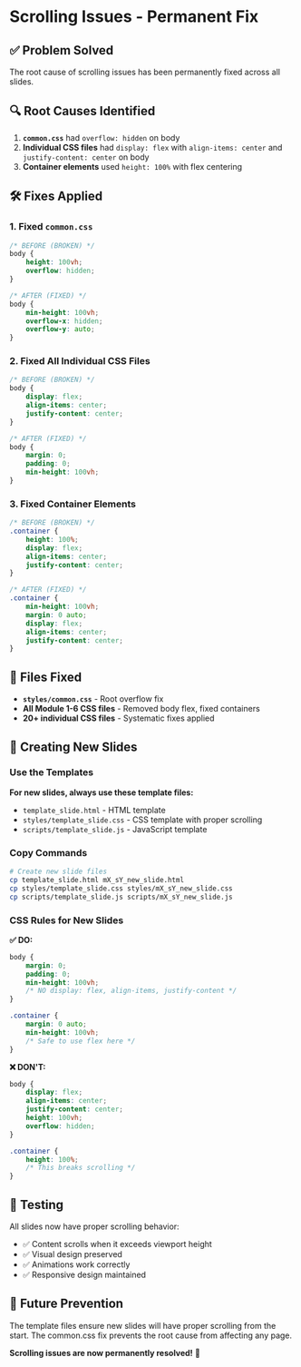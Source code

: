 # Scrolling Issues - Permanent Fix

## ✅ Problem Solved

The root cause of scrolling issues has been permanently fixed across all slides.

## 🔍 Root Causes Identified

1. **`common.css`** had `overflow: hidden` on body
2. **Individual CSS files** had `display: flex` with `align-items: center` and `justify-content: center` on body
3. **Container elements** used `height: 100%` with flex centering

## 🛠️ Fixes Applied

### 1. Fixed `common.css`

```css
/* BEFORE (BROKEN) */
body {
    height: 100vh;
    overflow: hidden;
}

/* AFTER (FIXED) */
body {
    min-height: 100vh;
    overflow-x: hidden;
    overflow-y: auto;
}
```

### 2. Fixed All Individual CSS Files

```css
/* BEFORE (BROKEN) */
body {
    display: flex;
    align-items: center;
    justify-content: center;
}

/* AFTER (FIXED) */
body {
    margin: 0;
    padding: 0;
    min-height: 100vh;
}
```

### 3. Fixed Container Elements

```css
/* BEFORE (BROKEN) */
.container {
    height: 100%;
    display: flex;
    align-items: center;
    justify-content: center;
}

/* AFTER (FIXED) */
.container {
    min-height: 100vh;
    margin: 0 auto;
    display: flex;
    align-items: center;
    justify-content: center;
}
```

## 📁 Files Fixed

- **`styles/common.css`** - Root overflow fix
- **All Module 1-6 CSS files** - Removed body flex, fixed containers
- **20+ individual CSS files** - Systematic fixes applied

## 🚀 Creating New Slides

### Use the Templates

**For new slides, always use these template files:**

- `template_slide.html` - HTML template
- `styles/template_slide.css` - CSS template with proper scrolling
- `scripts/template_slide.js` - JavaScript template

### Copy Commands

```bash
# Create new slide files
cp template_slide.html mX_sY_new_slide.html
cp styles/template_slide.css styles/mX_sY_new_slide.css
cp scripts/template_slide.js scripts/mX_sY_new_slide.js
```

### CSS Rules for New Slides

**✅ DO:**

```css
body {
    margin: 0;
    padding: 0;
    min-height: 100vh;
    /* NO display: flex, align-items, justify-content */
}

.container {
    margin: 0 auto;
    min-height: 100vh;
    /* Safe to use flex here */
}
```

**❌ DON'T:**

```css
body {
    display: flex;
    align-items: center;
    justify-content: center;
    height: 100vh;
    overflow: hidden;
}

.container {
    height: 100%;
    /* This breaks scrolling */
}
```

## 🧪 Testing

All slides now have proper scrolling behavior:

- ✅ Content scrolls when it exceeds viewport height
- ✅ Visual design preserved
- ✅ Animations work correctly
- ✅ Responsive design maintained

## 🔮 Future Prevention

The template files ensure new slides will have proper scrolling from the start. The common.css fix prevents the root cause from affecting any page.

**Scrolling issues are now permanently resolved!** 🎉
